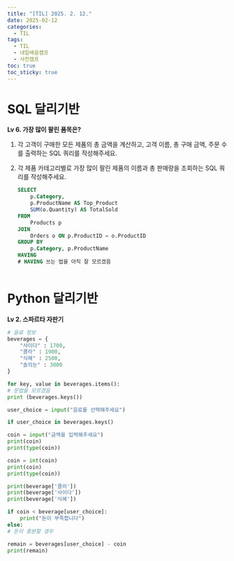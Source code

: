```yaml
---
title: "[TIL] 2025. 2. 12."
date: 2025-02-12
categories:
  - TIL
tags:
  - TIL
  - 내일배움캠프
  - 사전캠프
toc: true
toc_sticky: true
---
```

# SQL 달리기반

**Lv 6. 가장 많이 팔린 품목은?**

1. 각 고객이 구매한 모든 제품의 총 금액을 계산하고, 고객 이름, 총 구매 금액, 주문 수를 출력하는 SQL 쿼리를 작성해주세요.
    
2. 각 제품 카테고리별로 가장 많이 팔린 제품의 이름과 총 판매량을 조회하는 SQL 쿼리를 작성해주세요.
    
    ```sql
    SELECT 
    	p.Category, 
    	p.ProductName AS Top_Product
    	SUM(o.Quantity) AS TotalSold
    FROM 
    	Products p 
    JOIN 
    	Orders o ON p.ProductID = o.ProductID
    GROUP BY 
    	p.Category, p.ProductName
    HAVING 
    # HAVING 쓰는 법을 아직 잘 모르겠음
    	
    
    ```
    

# Python 달리기반

**Lv 2. 스파르타 자판기**

```python
# 음료 정보
beverages = {
	"사이다" : 1700,
	"콜라" : 1900,
	"식혜" : 2500,
	"솔의눈" : 3000
} 

for key, value in beverages.items(): 
# 문법을 모르겠음
print (beverages.keys())

user_choice = input("음료를 선택해주세요")

if user_choice in beverages.keys()

coin = input("금액을 입력해주세요")
print(coin)
print(type(coin))

coin = int(coin)
print(coin)
print(type(coin))

print(beverage['콜라'])
print(beverage['사이다'])
print(beverage['식혜'])

if coin < beverage[user_choice]:
	print("돈이 부족합니다")
else: 
# 돈이 충분할 경우

remain = beverages[user_choice] - coin
print(remain)
```